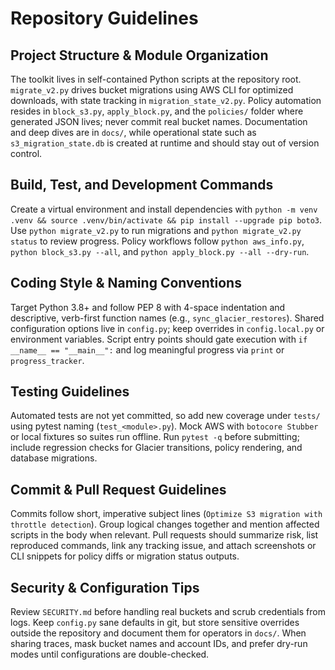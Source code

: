 # Repository Guidelines

## Project Structure & Module Organization
The toolkit lives in self-contained Python scripts at the repository root. `migrate_v2.py` drives bucket migrations using AWS CLI for optimized downloads, with state tracking in `migration_state_v2.py`. Policy automation resides in `block_s3.py`, `apply_block.py`, and the `policies/` folder where generated JSON lives; never commit real bucket names. Documentation and deep dives are in `docs/`, while operational state such as `s3_migration_state.db` is created at runtime and should stay out of version control.

## Build, Test, and Development Commands
Create a virtual environment and install dependencies with `python -m venv .venv && source .venv/bin/activate && pip install --upgrade pip boto3`. Use `python migrate_v2.py` to run migrations and `python migrate_v2.py status` to review progress. Policy workflows follow `python aws_info.py`, `python block_s3.py --all`, and `python apply_block.py --all --dry-run`.

## Coding Style & Naming Conventions
Target Python 3.8+ and follow PEP 8 with 4-space indentation and descriptive, verb-first function names (e.g., `sync_glacier_restores`). Shared configuration options live in `config.py`; keep overrides in `config.local.py` or environment variables. Script entry points should gate execution with `if __name__ == "__main__":` and log meaningful progress via `print` or `progress_tracker`.

## Testing Guidelines
Automated tests are not yet committed, so add new coverage under `tests/` using pytest naming (`test_<module>.py`). Mock AWS with `botocore Stubber` or local fixtures so suites run offline. Run `pytest -q` before submitting; include regression checks for Glacier transitions, policy rendering, and database migrations.

## Commit & Pull Request Guidelines
Commits follow short, imperative subject lines (`Optimize S3 migration with throttle detection`). Group logical changes together and mention affected scripts in the body when relevant. Pull requests should summarize risk, list reproduced commands, link any tracking issue, and attach screenshots or CLI snippets for policy diffs or migration status outputs.

## Security & Configuration Tips
Review `SECURITY.md` before handling real buckets and scrub credentials from logs. Keep `config.py` sane defaults in git, but store sensitive overrides outside the repository and document them for operators in `docs/`. When sharing traces, mask bucket names and account IDs, and prefer dry-run modes until configurations are double-checked.
